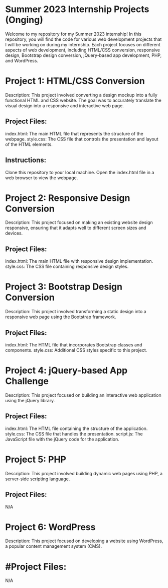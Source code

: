 # Summer 2023 Internship Projects (Onging)
Welcome to my repository for my Summer 2023 internship! In this repository, you will find the code for various web development projects that I will be working on during my internship. Each project focuses on different aspects of web development, including HTML/CSS conversion, responsive design, Bootstrap design conversion, jQuery-based app development, PHP, and WordPress.

# Project 1: HTML/CSS Conversion
Description: This project involved converting a design mockup into a fully functional HTML and CSS website. The goal was to accurately translate the visual design into a responsive and interactive web page.

## Project Files:

index.html: The main HTML file that represents the structure of the webpage.
style.css: The CSS file that controls the presentation and layout of the HTML elements.

## Instructions:

Clone this repository to your local machine.
Open the index.html file in a web browser to view the webpage.

# Project 2: Responsive Design Conversion
Description: This project focused on making an existing website design responsive, ensuring that it adapts well to different screen sizes and devices.

## Project Files:

index.html: The main HTML file with responsive design implementation.
style.css: The CSS file containing responsive design styles.

# Project 3: Bootstrap Design Conversion
Description: This project involved transforming a static design into a responsive web page using the Bootstrap framework.

## Project Files:

index.html: The HTML file that incorporates Bootstrap classes and components.
style.css: Additional CSS styles specific to this project.

# Project 4: jQuery-based App Challenge
Description: This project focused on building an interactive web application using the jQuery library.

## Project Files:

index.html: The HTML file containing the structure of the application.
style.css: The CSS file that handles the presentation.
script.js: The JavaScript file with the jQuery code for the application.

# Project 5: PHP
Description: This project involved building dynamic web pages using PHP, a server-side scripting language.

## Project Files:
N/A

# Project 6: WordPress
Description: This project focused on developing a website using WordPress, a popular content management system (CMS).

# #Project Files:
N/A 
